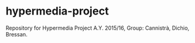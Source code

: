 # hypermedia-project
Repository for Hypermedia Project A.Y. 2015/16, Group: Cannistrà, Dichio, Bressan.
